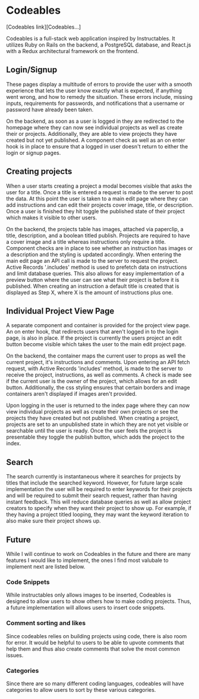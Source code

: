 
# Codeables

[Codeables link][Codeables...]

Codeables is a full-stack web application inspired by Instructables. It utilizes Ruby on Rails on the backend, a PostgreSQL database, and React.js with a Redux architectural framework on the frontend.

## Login/Signup

These pages display a multitude of errors to provide the user with a smooth experience that lets the user know exactly what is expected, if anything went wrong, and how to remedy the situation. These errors include, missing inputs, requirements for passwords, and notifications that a username or password have already been taken.

On the backend, as soon as a user is logged in they are redirected to the homepage where they can now see individual projects as well as create their or projects. Additionally, they are able to view projects they have created but not yet published. A component check as well as an on enter hook is in place to ensure that a logged in user doesn't return to either the login or signup pages.

## Creating projects

When a user starts creating a project a modal becomes visible that asks the user for a title. Once a title is entered a request is made to the server to post the data. At this point the user is taken to a main edit page where they can add instructions and can edit their projects cover image, title, or description. Once a user is finished they hit toggle the published state of their project which makes it visible to other users.

On the backend, the projects table has images, attached via paperclip, a title, description, and a boolean titled publish. Projects are required to have a cover image and a title whereas instructions only require a title. Component checks are in place to see whether an instruction has images or a description and the styling is updated accordingly. When entering the main edit page an API call is made to the server to request the project. Active Records '.includes' method is used to prefetch data on instructions and limit database queries. This also allows for easy implementation of a preview button where the user can see what their project is before it is published. When creating an instruction a default title is created that is displayed as Step X, where X is the amount of instructions plus one.

## Individual Project View Page

A separate component and container is provided for the project view page. An on enter hook, that redirects users that aren't logged in to the login page, is also in place. If the project is currently the users project an edit button become visible which takes the user to the main edit project page.


On the backend, the container maps the current user to props as well the current project, it's instructions and comments. Upon entering an API fetch request, with Active Records 'includes' method, is made to the server to receive the project, instructions, as well as comments. A check is made see if the current user is the owner of the project, which allows for an edit button. Additionally, the css styling ensures that certain borders and image containers aren't displayed if images aren't provided.


Upon logging in the user is returned to the index page where they can now view individual projects as well as create their own projects or see the projects they have created but not published. When creating a project, projects are set to an unpublished state in which they are not yet visible or searchable until the user is ready. Once the user feels the project is presentable they toggle the publish button, which adds the project to the index.


## Search

The search currently is instantaneous where it searches for projects by titles that include the searched keyword. However, for future large scale implementation the user will be required to enter keywords for their projects and will be required to submit their search request, rather than having instant feedback. This will reduce database queries as well as allow project creators to specify when they want their project to show up. For example, if they having a project titled looping, they may want the keyword iteration to also make sure their project shows up.


## Future

While I will continue to work on Codeables in the future and there are many features I would like to implement, the ones I find most valubale to implement next are listed below.

### Code Snippets
While instructables only allows images to be inserted, Codeables is designed to allow users to show others how to make coding projects. Thus, a future implementation will allows users to insert code snippets.

### Comment sorting and likes

Since codeables relies on building projects using code, there is also room for error. It would be helpful to users to be able to upvote comments that help them and thus also create comments that solve the most common issues.

### Categories

Since there are so many different coding languages, codeables will have categories to allow users to sort by these various categories.

